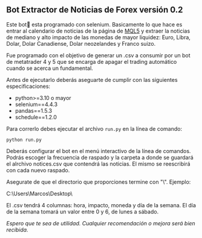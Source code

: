 ## Bot Extractor de Noticias de Forex versión 0.2

Este bot🤖 esta programado con selenium. Basicamente lo que hace es entrar al calendario de noticias de la página de [MQL5](https://www.mql5.com/es/economic-calendar "https://www.mql5.com/es/economic-calendar")  y extraer la noticias de mediano y alto impacto de las monedas de mayor liquidez: Euro, Libra, Dolar, Dolar Canadiense, Dolar neozelandes y Franco suizo.

Fue programado con el objetivo de generar un .csv a consumir por un bot de metatrader 4 y 5 que se encarga de apagar el trading automático cuando se acerca un fundamental.

Antes de ejecutarlo deberás aseguarte de cumplir con las siguientes especificaciones:

* python>=3.10 o mayor
* selenium==4.4.3
* pandas==1.5.3
* schedule==1.2.0

Para correrlo debes ejecutar el archivo `run.py` en la línea de comando:

    python run.py

Deberás configurar el bot en el menú interactivo de la línea de comandos. Podrás escoger la frecuencia de raspado y la carpeta a donde se guardará el alrchivo notices.csv que contendrá las noticias. El mismo se reescribirá con cada nuevo raspado.

Asegurate de que el directorio que proporciones termine con "\\". Ejemplo:

C:\Users\Marcos\Desktop\

El .csv tendrá 4 columnas: hora, impacto, moneda y día de la semana. El día de la semana tomará un valor entre 0 y 6, de lunes a sábado.

*Espero que te sea de utilidad. Cualquier recomendación o mejora será bien recibida.*